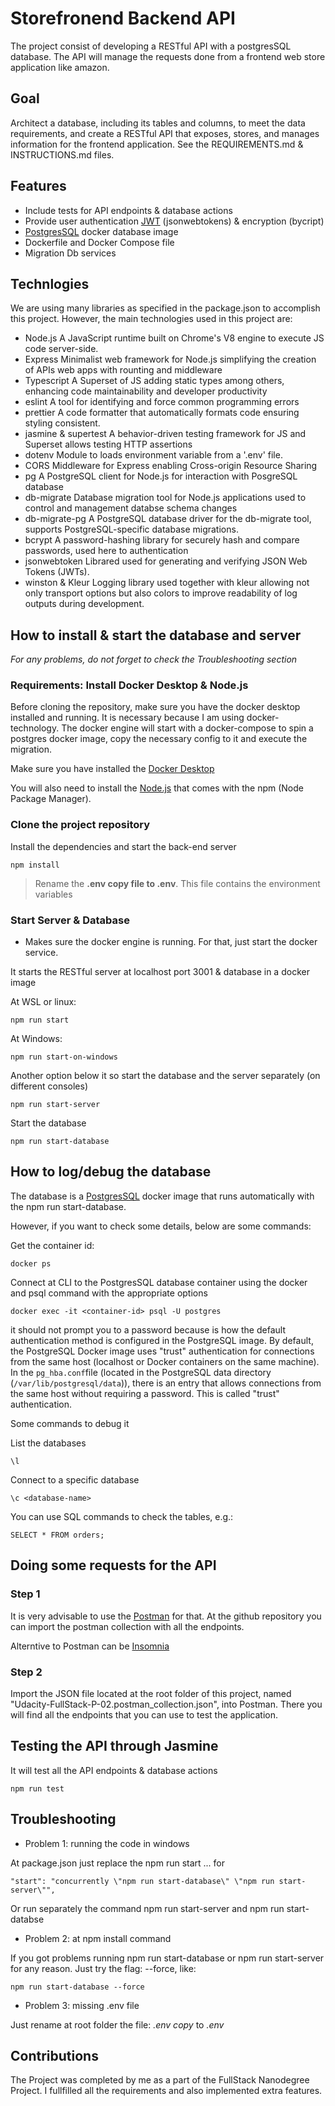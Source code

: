 # Storefronend Backend API

The project consist of developing a RESTful API with a postgresSQL database. The API will manage the requests done from a frontend web store application like amazon.

## Goal

Architect a database, including its tables and columns, to meet the data requirements, and create a RESTful API that exposes, stores, and manages information for the frontend application.
See the REQUIREMENTS.md & INSTRUCTIONS.md files.

## Features

- Include tests for API endpoints & database actions
- Provide user authentication [JWT](https://jwt.io/) (jsonwebtokens) & encryption (bycript)
- [PostgresSQL](https://hub.docker.com/_/postgres) docker database image
- Dockerfile and Docker Compose file
- Migration Db services

## Technlogies

We are using many libraries as specified in the package.json to accomplish this project.
However, the main technologies used in this project are:

- Node.js
  A JavaScript runtime built on Chrome's V8 engine to execute JS code server-side.
- Express
  Minimalist web framework for Node.js simplifying the creation of APIs web apps with rounting and middleware
- Typescript
  A Superset of JS adding static types among others, enhancing code maintainability and developer productivity
- eslint
  A tool for identifying and force common programming errors
- prettier
  A code formatter that automatically formats code ensuring styling consistent.
- jasmine & supertest
  A behavior-driven testing framework for JS and Superset allows testing HTTP assertions
- dotenv
  Module to loads environment variable from a '.env' file.
- CORS
  Middleware for Express enabling Cross-origin Resource Sharing
- pg
  A PostgreSQL client for Node.js for interaction with PosgreSQL database
- db-migrate
  Database migration tool for Node.js applications used to control and management databse schema changes
- db-migrate-pg
  A PostgreSQL database driver for the db-migrate tool, supports PostgreSQL-specific database migrations.
- bcrypt
  A password-hashing library for securely hash and compare passwords, used here to authentication
- jsonwebtoken
  Librared used for generating and verifying JSON Web Tokens (JWTs).
- winston & Kleur
  Logging library used together with kleur allowing not only transport options but also colors to improve readability of log outputs during development.

## How to install & start the database and server

_For any problems, do not forget to check the Troubleshooting section_

### Requirements: Install Docker Desktop & Node.js

Before cloning the repository, make sure you have the docker desktop installed and running. It is necessary because I am using docker-technology. The docker engine will start with a docker-compose to spin a postgres docker image, copy the necessary config to it and execute the migration.

Make sure you have installed the [Docker Desktop](https://www.docker.com/products/docker-desktop/)

You will also need to install the [Node.js](https://nodejs.org/en) that comes with the npm (Node Package Manager).

### Clone the project repository

Install the dependencies and start the back-end server

```
npm install
```

> Rename the **.env copy file to .env**. This file contains the environment variables

### Start Server & Database

- Makes sure the docker engine is running. For that, just start the docker service.

It starts the RESTful server at localhost port 3001 & database in a docker image

At WSL or linux:

```
npm run start
```

At Windows:

```
npm run start-on-windows
```

Another option below it so start the database and the server separately (on different consoles)

```
npm run start-server
```

Start the database

```
npm run start-database
```

## How to log/debug the database

The database is a [PostgresSQL](https://hub.docker.com/_/postgres) docker image that runs automatically with the npm run start-database.

However, if you want to check some details, below are some commands:

Get the container id:

```
docker ps
```

Connect at CLI to the PostgresSQL database container using the docker and psql command with the appropriate options

```
docker exec -it <container-id> psql -U postgres
```

it should not prompt you to a password because is how the default authentication method is configured in the PostgreSQL image.
By default, the PostgreSQL Docker image uses "trust" authentication for connections from the same host (localhost or Docker containers on the same machine).
In the `pg_hba.conf`file (located in the PostgreSQL data directory (`/var/lib/postgresql/data`)), there is an entry that allows connections from the same host without requiring a password. This is called "trust" authentication.

Some commands to debug it

List the databases

```
\l
```

Connect to a specific database

```
\c <database-name>
```

You can use SQL commands to check the tables, e.g.:

```
SELECT * FROM orders;
```

## Doing some requests for the API

### Step 1

It is very advisable to use the [Postman](https://www.postman.com/) for that. At the github repository you can import the postman collection with all the endpoints.

Alterntive to Postman can be [Insomnia](https://insomnia.rest/)

### Step 2

Import the JSON file located at the root folder of this project, named "Udacity-FullStack-P-02.postman_collection.json", into Postman. There you will find all the endpoints that you can use to test the application.

## Testing the API through Jasmine

It will test all the API endpoints & database actions

```
npm run test
```

## Troubleshooting

- Problem 1: running the code in windows

At package.json just replace the npm run start ... for

```
"start": "concurrently \"npm run start-database\" \"npm run start-server\"",
```

Or run separately the command npm run start-server and npm run start-databse

- Problem 2: at npm install command

If you got problems running npm run start-database or npm run start-server for any reason. Just try the flag: --force, like:

```
npm run start-database --force
```

- Problem 3: missing .env file

Just rename at root folder the file: _.env copy_ to _.env_

## Contributions

The Project was completed by me as a part of the FullStack Nanodegree Project. I fullfilled all the requirements and also implemented extra features.
